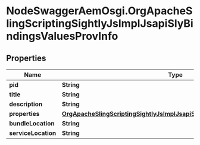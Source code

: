 # NodeSwaggerAemOsgi.OrgApacheSlingScriptingSightlyJsImplJsapiSlyBindingsValuesProvInfo

## Properties

Name | Type | Description | Notes
------------ | ------------- | ------------- | -------------
**pid** | **String** |  | [optional] 
**title** | **String** |  | [optional] 
**description** | **String** |  | [optional] 
**properties** | [**OrgApacheSlingScriptingSightlyJsImplJsapiSlyBindingsValuesProvProperties**](OrgApacheSlingScriptingSightlyJsImplJsapiSlyBindingsValuesProvProperties.md) |  | [optional] 
**bundleLocation** | **String** |  | [optional] 
**serviceLocation** | **String** |  | [optional] 


